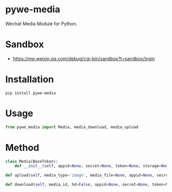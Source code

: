 # pywe-media

Wechat Media Module for Python.

# Sandbox
* https://mp.weixin.qq.com/debug/cgi-bin/sandbox?t=sandbox/login

# Installation

```shell
pip install pywe-media
```

# Usage

```python
from pywe_media import Media, media_download, media_upload
```

# Method

```python
class Media(BaseToken):
    def __init__(self, appid=None, secret=None, token=None, storage=None):

def upload(self, media_type='image', media_file=None, appid=None, secret=None, token=None, storage=None):

def download(self, media_id, hd=False, appid=None, secret=None, token=None, storage=None):
```
